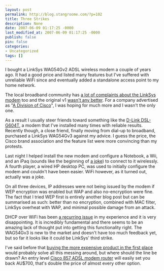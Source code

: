 ```yaml
---
layout: post
permalink: http://blog.stangroome.com/?p=102
title: Three Strikes
description: None
date: 2007-06-09 01:17:25 -0000
last_modified_at: 2007-06-09 01:17:25 -0000
publish: false
pin: false
categories:
- Uncategorized
tags: []
---
```

I bought a LinkSys WAG54Gv2 ADSL wireless modem a couple of years ago. It had a good price and listed many features but I've suffered with unreliable WiFi since and eventually added a standalone access point to my home network.

The local broadband community has [a lot of complaints about the LinkSys modem](http://forums.whirlpool.net.au/forum-replies.cfm?t=312908) too and the original v1 [wasn't any better](http://forums.whirlpool.net.au/forum-replies.cfm?t=205861). For a company advertised as "[A Division of Cisco](http://www.google.com/search?q=linksys+division+of+cisco)", I was hoping for much more and I wasn't the only one.

As a result I usually steer friends toward something like the [D-Link DSL-G604T](http://www.dlink.com.au/Products.aspx?PID=50), a modem that I've installed many times with reliable results. Recently though, a close friend, finally moving from dial-up to broadband, purchased a LinkSys WAG54Gv3 against my advice. I guess the price, the Cisco brand association and the feature list were more convincing than my protests.

Last night I helped install the new modem and configure a Notebook, a Wii, and an iPaq (sounds like the beginning of [a joke](http://en.wikipedia.org/wiki/Meta-joke)) to connect to it wirelessly. A fourth player, a wired HP desktop PC, was used to initially configure the modem and couldn't have been easier. WiFi however, as it turned out, actually was a joke.

On all three devices, IP addresses were not being issued by the modem if WEP encryption was enabled but WAP and also no-encryption were fine. The fact that I tried WEP first is entirely another blog post but can be summarised as such: better than no encryption, combined with MAC filter, LinkSys overheat with WAP, and minimal possible damage from an attack.

DHCP over WiFi has been [a recurring issue](http://kbserver.netgear.com/kb_web_files/n101496.asp "No guarantee of DHCP passthrough") in my experience and it is very disappointing. It is incredibly fundamental and there seems to be an amazing lack of thought put into getting this functionality right. The WAG54Gv3 is new to the market and doesn't have too much feedback yet, but so far it looks like it could be LinkSys' third strike.

I've said before that [buying the more expensive product in the first place](http://www.codeassassin.com/blog/PermaLink,guid,44ad7e94-14e9-44ca-a6c5-faf2315dc394.aspx) would probably solve all this messing around, but where should the line be drawn? An entry level [Cisco 857 ADSL modem router](http://www.cisco.com/en/US/products/ps6197/index.html) will easily set you back AU$700, that's double the price of almost every other option.
